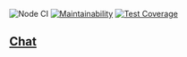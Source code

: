 ![Node CI](https://github.com/EvgeniyKoch/frontend-project-lvl4/workflows/Node%20CI/badge.svg)
[![Maintainability](https://api.codeclimate.com/v1/badges/827f6335bbe04d9f5382/maintainability)](https://codeclimate.com/github/EvgeniyKoch/frontend-project-lvl4/maintainability) [![Test Coverage](https://api.codeclimate.com/v1/badges/827f6335bbe04d9f5382/test_coverage)](https://codeclimate.com/github/EvgeniyKoch/frontend-project-lvl4/test_coverage)

## [Chat](https://pure-beyond-29102.herokuapp.com)
